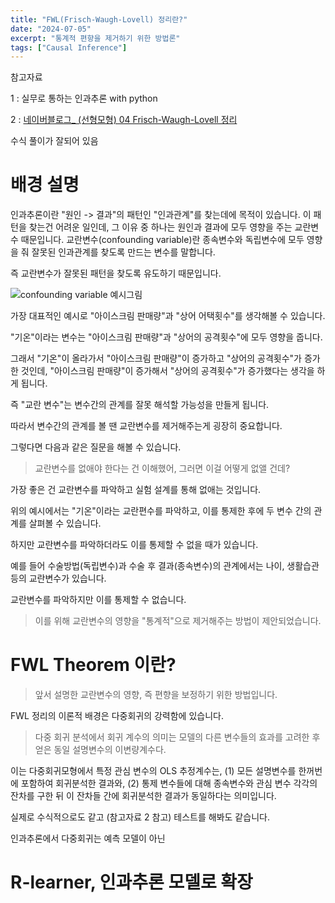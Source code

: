 ```yaml
---
title: "FWL(Frisch-Waugh-Lovell) 정리란?"
date: "2024-07-05"
excerpt: "통계적 편향을 제거하기 위한 방법론"
tags: ["Causal Inference"]
---
```


참고자료

1 : 실무로 통하는 인과추론 with python

2 : [네이버블로그_ (선형모형) 04 Frisch-Waugh-Lovell 정리](https://blog.naver.com/dillid94/222482368731)

수식 풀이가 잘되어 있음

# 배경 설명

인과추론이란 "원인 -> 결과"의 패턴인 "인과관계"를 찾는데에 목적이 있습니다.
이 패턴을 찾는건 어려운 일인데, 그 이유 중 하나는 원인과 결과에 모두 영향을 주는 교란변수 때문입니다.
교란변수(confounding variable)란 종속변수와 독립변수에 모두 영향을 줘 잘못된 인과관계를 찾도록 만드는 변수를 말합니다.

즉 교란변수가 잘못된 패턴을 찾도록 유도하기 때문입니다.

![confounding variable 예시그림](/post/confounding_bias_예시그림.png)

가장 대표적인 예시로 "아이스크림 판매량"과 "상어 어택횟수"를 생각해볼 수 있습니다.

"기온"이라는 변수는 "아이스크림 판매량"과 "상어의 공격횟수"에 모두 영향을 줍니다.

그래서 "기온"이 올라가서 "아이스크림 판매량"이 증가하고 "상어의 공격횟수"가 증가한 것인데, "아이스크림 판매량"이 증가해서 "상어의 공격횟수"가 증가했다는 생각을 하게 됩니다.

즉 "교란 변수"는 변수간의 관계를 잘못 해석할 가능성을 만들게 됩니다.

따라서 변수간의 관계를 볼 땐 교란변수를 제거해주는게 굉장히 중요합니다.

그렇다면 다음과 같은 질문을 해볼 수 있습니다.

> 교란변수를 없애야 한다는 건 이해했어, 그러면 이걸 어떻게 없앨 건데?

가장 좋은 건 교란변수를 파악하고 실험 설계를 통해 없애는 것입니다.

위의 예시에서는 "기온"이라는 교란편수를 파악하고, 이를 통제한 후에 두 변수 간의 관계를 살펴볼 수 있습니다.

하지만 교란변수를 파악하더라도 이를 통제할 수 없을 때가 있습니다.

예를 들어 수술방법(독립변수)과 수술 후 결과(종속변수)의 관계에서는 나이, 생활습관 등의 교란변수가 있습니다.

교란변수를 파악하지만 이를 통제할 수 없습니다.

> 이를 위해 교란변수의 영향을 "통계적"으로 제거해주는 방법이 제안되었습니다.

# FWL Theorem 이란?

> 앞서 설명한 교란변수의 영향, 즉 편향을 보정하기 위한 방법입니다.

FWL 정리의 이론적 배경은 다중회귀의 강력함에 있습니다.

> 다중 회귀 분석에서 회귀 계수의 의미는 모델의 다른 변수들의 효과를 고려한 후 얻은 동일 설명변수의 이변량계수다.

이는 다중회귀모형에서 특정 관심 변수의 OLS 추정계수는, (1) 모든 설명변수를 한꺼번에 포함하여 회귀분석한 결과와, (2) 통제 변수들에 대해 종속변수와 관심 변수 각각의 잔차를 구한 뒤 이 잔차들 간에 회귀분석한 결과가 동일하다는 의미입니다.

실제로 수식적으로도 같고 (참고자료 2 참고) 테스트를 해봐도 같습니다.

인과추론에서 다중회귀는 예측 모델이 아닌

# R-learner, 인과추론 모델로 확장